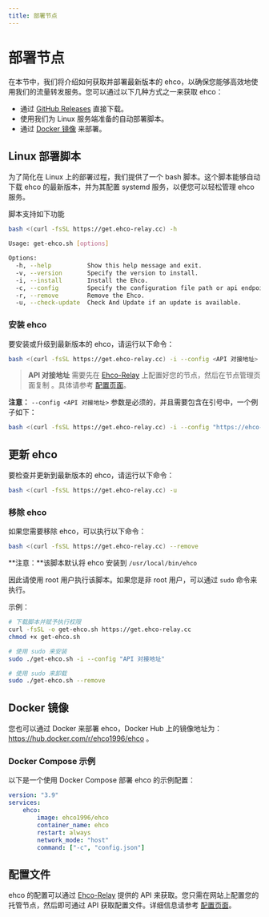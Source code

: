 ```yaml
---
title: 部署节点
---
```


# 部署节点

在本节中，我们将介绍如何获取并部署最新版本的 ehco，以确保您能够高效地使用我们的流量转发服务。您可以通过以下几种方式之一来获取 ehco：

-   通过 [GitHub Releases](https://github.com/Ehco1996/ehco/releases) 直接下载。
-   使用我们为 Linux 服务端准备的自动部署脚本。
-   通过 [Docker 镜像](#docker) 来部署。

## Linux 部署脚本

为了简化在 Linux 上的部署过程，我们提供了一个 bash 脚本。这个脚本能够自动下载 ehco 的最新版本，并为其配置 systemd 服务，以便您可以轻松管理 ehco 服务。

脚本支持如下功能

```bash
bash <(curl -fsSL https://get.ehco-relay.cc) -h

Usage: get-ehco.sh [options]

Options:
  -h, --help          Show this help message and exit.
  -v, --version       Specify the version to install.
  -i, --install       Install the Ehco.
  -c, --config        Specify the configuration file path or api endpoint.
  -r, --remove        Remove the Ehco.
  -u, --check-update  Check And Update if an update is available.
```

### 安装 ehco

要安装或升级到最新版本的 ehco，请运行以下命令：

```bash
bash <(curl -fsSL https://get.ehco-relay.cc) -i --config <API 对接地址>
```

> **API 对接地址** 需要先在 [Ehco-Relay](https://ehco-relay.cc) 上配置好您的节点，然后在节点管理页面复制 。具体请参考 [配置页面](manage.md)。

**注意：** `--config <API 对接地址>` 参数是必须的，并且需要包含在引号中，一个例子如下：

```bash
bash <(curl -fsSL https://get.ehco-relay.cc) -i --config "https://ehco-relay.cc/api/v1/config/1/"
```

## 更新 ehco

要检查并更新到最新版本的 ehco，请运行以下命令：

```bash
bash <(curl -fsSL https://get.ehco-relay.cc) -u
```

### 移除 ehco

如果您需要移除 ehco，可以执行以下命令：

```bash
bash <(curl -fsSL https://get.ehco-relay.cc) --remove
```

**注意：**该脚本默认将 ehco 安装到 `/usr/local/bin/ehco`

因此请使用 root 用户执行该脚本。如果您是非 root 用户，可以通过 `sudo` 命令来执行。

示例：

```bash
# 下载脚本并赋予执行权限
curl -fsSL -o get-ehco.sh https://get.ehco-relay.cc
chmod +x get-ehco.sh

# 使用 sudo 来安装
sudo ./get-ehco.sh -i --config "API 对接地址"

# 使用 sudo 来卸载
sudo ./get-ehco.sh --remove
```

## Docker 镜像

您也可以通过 Docker 来部署 ehco，Docker Hub 上的镜像地址为：<https://hub.docker.com/r/ehco1996/ehco> 。

### Docker Compose 示例

以下是一个使用 Docker Compose 部署 ehco 的示例配置：

```yaml
version: "3.9"
services:
    ehco:
        image: ehco1996/ehco
        container_name: ehco
        restart: always
        network_mode: "host"
        command: ["-c", "config.json"]
```

## 配置文件

ehco 的配置可以通过 [Ehco-Relay](https://ehco-relay.cc) 提供的 API 来获取。您只需在网站上配置您的托管节点，然后即可通过 API 获取配置文件。详细信息请参考 [配置页面](manage.md)。
